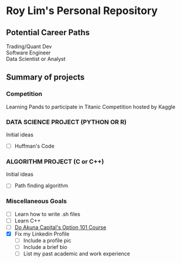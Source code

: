 # Roy Lim's Personal Repository
## Potential Career Paths
Trading/Quant Dev  
Software Engineer  
Data Scientist or Analyst

## Summary of projects

### Competition
Learning Pands to participate in Titanic Competition hosted by Kaggle

### DATA SCIENCE PROJECT (PYTHON OR R)

Initial ideas

- [ ] Huffman's Code

### ALGORITHM PROJECT (C or C++)

Initial ideas

- [ ] Path finding algorithm

### Miscellaneous Goals
- [ ] Learn how to write .sh files
- [ ] Learn C++
- [ ] [Do Akuna Capital's Option 101 Course](https://akunacapital.teachable.com/p/options101)
- [x] Fix my Linkedin Profile
    - [ ] Include a profile pic
    - [ ] Include a brief bio
    - [ ] List my past academic and work experience

